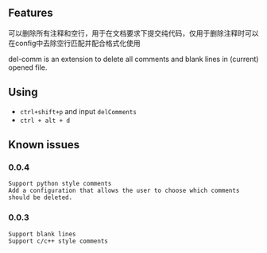 ## Features

可以删除所有注释和空行，用于在文档要求下提交纯代码，仅用于删除注释时可以在config中去除空行匹配并配合格式化使用

del-comm is an extension to delete all comments and blank lines in (current) opened file.

## Using
- `ctrl+shift+p` and input `delComments`
- `ctrl + alt + d`

## Known issues

### 0.0.4
    Support python style comments
    Add a configuration that allows the user to choose which comments should be deleted.

### 0.0.3
    Support blank lines
    Support c/c++ style comments
